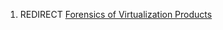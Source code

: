 1.  REDIRECT [Forensics of Virtualization
    Products](Forensics_of_Virtualization_Products "wikilink")